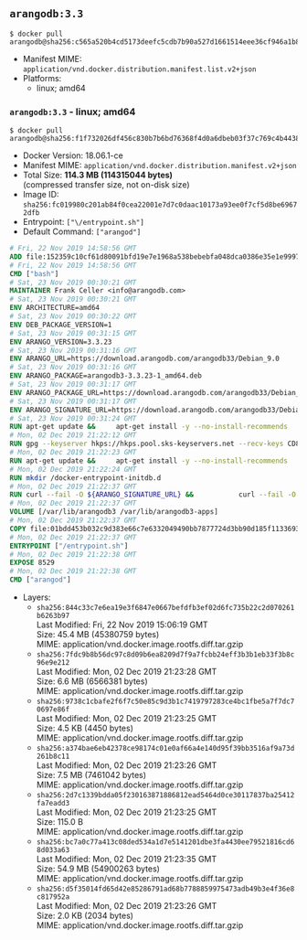 ## `arangodb:3.3`

```console
$ docker pull arangodb@sha256:c565a520b4cd5173deefc5cdb7b90a527d1661514eee36cf946a1b8df779356e
```

-	Manifest MIME: `application/vnd.docker.distribution.manifest.list.v2+json`
-	Platforms:
	-	linux; amd64

### `arangodb:3.3` - linux; amd64

```console
$ docker pull arangodb@sha256:f1f732026df456c830b7b6bd76368f4d0a6dbeb03f37c769c4b4438cea747d33
```

-	Docker Version: 18.06.1-ce
-	Manifest MIME: `application/vnd.docker.distribution.manifest.v2+json`
-	Total Size: **114.3 MB (114315044 bytes)**  
	(compressed transfer size, not on-disk size)
-	Image ID: `sha256:fc019980c201ab84f0cea22001e7d7c0daac10173a93ee0f7cf5d8be69672dfb`
-	Entrypoint: `["\/entrypoint.sh"]`
-	Default Command: `["arangod"]`

```dockerfile
# Fri, 22 Nov 2019 14:58:56 GMT
ADD file:152359c10cf61d80091bfd19e7e1968a538bebebfa048dca0386e35e1e999730 in / 
# Fri, 22 Nov 2019 14:58:56 GMT
CMD ["bash"]
# Sat, 23 Nov 2019 00:30:21 GMT
MAINTAINER Frank Celler <info@arangodb.com>
# Sat, 23 Nov 2019 00:30:21 GMT
ENV ARCHITECTURE=amd64
# Sat, 23 Nov 2019 00:30:22 GMT
ENV DEB_PACKAGE_VERSION=1
# Sat, 23 Nov 2019 00:31:15 GMT
ENV ARANGO_VERSION=3.3.23
# Sat, 23 Nov 2019 00:31:16 GMT
ENV ARANGO_URL=https://download.arangodb.com/arangodb33/Debian_9.0
# Sat, 23 Nov 2019 00:31:16 GMT
ENV ARANGO_PACKAGE=arangodb3-3.3.23-1_amd64.deb
# Sat, 23 Nov 2019 00:31:17 GMT
ENV ARANGO_PACKAGE_URL=https://download.arangodb.com/arangodb33/Debian_9.0/amd64/arangodb3-3.3.23-1_amd64.deb
# Sat, 23 Nov 2019 00:31:17 GMT
ENV ARANGO_SIGNATURE_URL=https://download.arangodb.com/arangodb33/Debian_9.0/amd64/arangodb3-3.3.23-1_amd64.deb.asc
# Sat, 23 Nov 2019 00:31:24 GMT
RUN apt-get update &&     apt-get install -y --no-install-recommends         dirmngr         gpg     && rm -rf /var/lib/apt/lists/*
# Mon, 02 Dec 2019 21:22:12 GMT
RUN gpg --keyserver hkps://hkps.pool.sks-keyservers.net --recv-keys CD8CB0F1E0AD5B52E93F41E7EA93F5E56E751E9B
# Mon, 02 Dec 2019 21:22:23 GMT
RUN apt-get update &&     apt-get install -y --no-install-recommends         ca-certificates         curl         curl         libjemalloc1         libtasn1-6         numactl         openssl         pwgen         sensible-utils     && rm -rf /var/lib/apt/lists/*
# Mon, 02 Dec 2019 21:22:24 GMT
RUN mkdir /docker-entrypoint-initdb.d
# Mon, 02 Dec 2019 21:22:37 GMT
RUN curl --fail -O ${ARANGO_SIGNATURE_URL} &&           curl --fail -O ${ARANGO_PACKAGE_URL} &&             gpg --verify ${ARANGO_PACKAGE}.asc &&     (echo arangodb3 arangodb3/password password test | debconf-set-selections) &&     (echo arangodb3 arangodb3/password_again password test | debconf-set-selections) &&     DEBIAN_FRONTEND="noninteractive" dpkg -i ${ARANGO_PACKAGE} &&     rm -rf /var/lib/arangodb3/* &&     sed -ri         -e 's!127\.0\.0\.1!0.0.0.0!g'         -e 's!^(file\s*=).*!\1 -!'         -e 's!^\s*uid\s*=.*!!'         /etc/arangodb3/arangod.conf     && chgrp 0 /var/lib/arangodb3 /var/lib/arangodb3-apps     && chmod 775 /var/lib/arangodb3 /var/lib/arangodb3-apps     &&     rm -f ${ARANGO_PACKAGE}*
# Mon, 02 Dec 2019 21:22:37 GMT
VOLUME [/var/lib/arangodb3 /var/lib/arangodb3-apps]
# Mon, 02 Dec 2019 21:22:37 GMT
COPY file:01bdd453b032c9d383e66c7e6332049490bb7877724d3bb90d185f11336934d2 in /entrypoint.sh 
# Mon, 02 Dec 2019 21:22:37 GMT
ENTRYPOINT ["/entrypoint.sh"]
# Mon, 02 Dec 2019 21:22:38 GMT
EXPOSE 8529
# Mon, 02 Dec 2019 21:22:38 GMT
CMD ["arangod"]
```

-	Layers:
	-	`sha256:844c33c7e6ea19e3f6847e0667befdfb3ef02d6fc735b22c2d070261b6263b97`  
		Last Modified: Fri, 22 Nov 2019 15:06:19 GMT  
		Size: 45.4 MB (45380759 bytes)  
		MIME: application/vnd.docker.image.rootfs.diff.tar.gzip
	-	`sha256:7fdc9b8b56dc97c8d09b6ea8209d7f9a7fcbb24eff3b3b1eb33f3b8c96e9e212`  
		Last Modified: Mon, 02 Dec 2019 21:23:28 GMT  
		Size: 6.6 MB (6566381 bytes)  
		MIME: application/vnd.docker.image.rootfs.diff.tar.gzip
	-	`sha256:9738c1cbafe2f6f7c50e85c9d3b1c7419797283ce4bc1fbe5a7f7dc70697e86f`  
		Last Modified: Mon, 02 Dec 2019 21:23:25 GMT  
		Size: 4.5 KB (4450 bytes)  
		MIME: application/vnd.docker.image.rootfs.diff.tar.gzip
	-	`sha256:a374bae6eb42378ce98174c01e0af66a4e140d95f39bb3516af9a73d261b8c11`  
		Last Modified: Mon, 02 Dec 2019 21:23:26 GMT  
		Size: 7.5 MB (7461042 bytes)  
		MIME: application/vnd.docker.image.rootfs.diff.tar.gzip
	-	`sha256:2d7c1339bdda05f230163871886812ead5464d0ce30117837ba25412fa7eadd3`  
		Last Modified: Mon, 02 Dec 2019 21:23:25 GMT  
		Size: 115.0 B  
		MIME: application/vnd.docker.image.rootfs.diff.tar.gzip
	-	`sha256:bc7a0c77a413c08ded534a1d7e5141201dbe3fa4430ee79521816cd68d033a63`  
		Last Modified: Mon, 02 Dec 2019 21:23:35 GMT  
		Size: 54.9 MB (54900263 bytes)  
		MIME: application/vnd.docker.image.rootfs.diff.tar.gzip
	-	`sha256:d5f35014fd65d42e85286791ad68b7788859975473adb49b3e4f36e8c817952a`  
		Last Modified: Mon, 02 Dec 2019 21:23:26 GMT  
		Size: 2.0 KB (2034 bytes)  
		MIME: application/vnd.docker.image.rootfs.diff.tar.gzip
